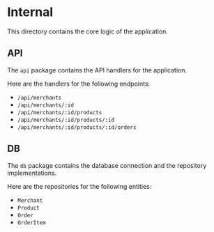 # Internal

This directory contains the core logic of the application.

## API

The `api` package contains the API handlers for the application.

Here are the handlers for the following endpoints:

- `/api/merchants`
- `/api/merchants/:id`
- `/api/merchants/:id/products`
- `/api/merchants/:id/products/:id`
- `/api/merchants/:id/products/:id/orders`

## DB

The `db` package contains the database connection and the repository implementations.

Here are the repositories for the following entities:

- `Merchant`
- `Product`
- `Order`
- `OrderItem`
